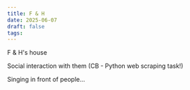```yaml
---
title: F & H
date: 2025-06-07
draft: false
tags:
---
```

F & H's house

Social interaction with them (CB - Python web scraping task!)

Singing in front of people...
